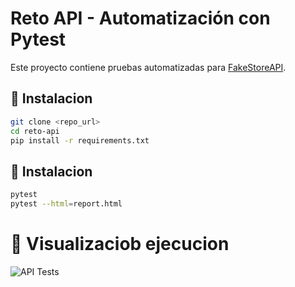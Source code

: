 # Reto API - Automatización con Pytest

Este proyecto contiene pruebas automatizadas para [FakeStoreAPI](https://fakestoreapi.com).

## 🚀 Instalacion
```bash
git clone <repo_url>
cd reto-api
pip install -r requirements.txt
```

## 🚀 Instalacion

```bash
pytest
pytest --html=report.html
```

# 🛒 Visualizaciob ejecucion

![API Tests](https://github.com/CamAGarzonG/Python-API/actions/workflows/tests.yml/badge.svg?branch=master)